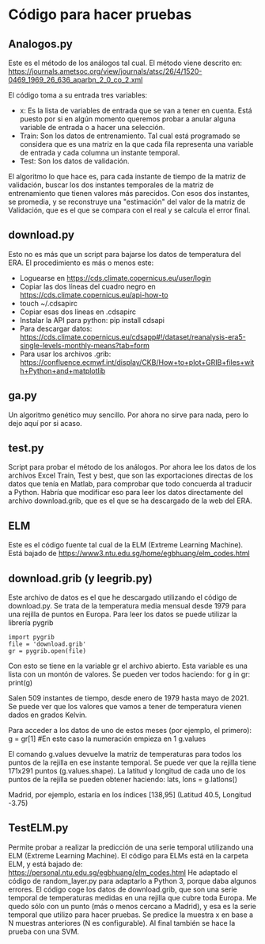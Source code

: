 # Código para hacer pruebas #

## Analogos.py ##
Este es el método de los análogos tal cual. 
El método viene descrito en: https://journals.ametsoc.org/view/journals/atsc/26/4/1520-0469_1969_26_636_aparbn_2_0_co_2.xml

El código toma a su entrada tres variables:
 - x: Es la lista de variables de entrada que se van a tener en cuenta. Está puesto por si en algún momento queremos probar a anular alguna variable de entrada o a hacer una selección. 
 - Train: Son los datos de entrenamiento. Tal cual está programado se considera que es una matriz en la que cada fila representa una variable de entrada y cada columna un instante temporal. 
 - Test: Son los datos de validación. 

 El algoritmo lo que hace es, para cada instante de tiempo de la matriz de validación, buscar los dos instantes temporales de la matriz de entrenamiento que tienen valores más parecidos. Con esos dos instantes, se promedia, y se reconstruye una "estimación" del valor de la matriz de Validación, que es el que se compara con el real y se calcula el error final. 


## download.py ##
Esto no es más que un script para bajarse los datos de temperatura del ERA. El procedimiento es más o menos este:
- Loguearse en https://cds.climate.copernicus.eu/user/login
- Copiar las dos líneas del cuadro negro en https://cds.climate.copernicus.eu/api-how-to
- touch ~/.cdsapirc
- Copiar esas dos líneas en .cdsapirc
- Instalar la  API para python: pip install cdsapi
- Para descargar datos: https://cds.climate.copernicus.eu/cdsapp#!/dataset/reanalysis-era5-single-levels-monthly-means?tab=form
- Para usar los archivos .grib: https://confluence.ecmwf.int/display/CKB/How+to+plot+GRIB+files+with+Python+and+matplotlib


## ga.py ##
Un algoritmo genético muy sencillo. Por ahora no sirve para nada, pero lo dejo aquí por si acaso. 

## test.py ##
Script para probar el método de los análogos. Por ahora lee los datos de los archivos Excel Train, Test y best, que son las exportaciones directas de los datos que tenía en Matlab, para comprobar que todo concuerda al traducir a Python. Habría que modificar eso para leer los datos directamente del archivo download.grib, que es el que se ha descargado de la web del ERA. 

## ELM ##
Este es el código fuente tal cual de la ELM (Extreme Learning Machine). Está bajado de https://www3.ntu.edu.sg/home/egbhuang/elm_codes.html

## download.grib (y leegrib.py) ##
Este archivo de datos es el que he descargado utilizando el código de download.py. Se trata de la temperatura media mensual desde 1979 para una rejilla de puntos en Europa. 
Para leer los datos se puede utilizar la librería pygrib

    import pygrib
    file = 'download.grib'
    gr = pygrib.open(file)

Con esto se tiene en la variable gr el archivo abierto. Esta variable es una lista con un montón de valores. Se pueden ver todos haciendo:
    for g in gr:
        print(g)

Salen 509 instantes de tiempo, desde enero de 1979 hasta mayo de 2021. Se puede ver que los valores que vamos a tener de temperatura vienen dados en grados Kelvin. 

Para acceder a los datos de uno de estos meses (por ejemplo, el primero):
    g = gr[1] #En este caso la numeración empieza en 1
    g.values

El comando g.values devuelve la matriz de temperaturas para todos los puntos de la rejilla en ese instante temporal. Se puede ver que la rejilla tiene 171x291 puntos (g.values.shape).
La latitud y longitud de cada uno de los puntos de la rejilla se pueden obtener haciendo:
    lats, lons = g.latlons()

Madrid, por ejemplo, estaría en los índices [138,95] (Latitud 40.5, Longitud -3.75)

## TestELM.py
Permite probar a realizar la predicción de una serie temporal utilizando una ELM (Extreme Learning Machine).
El código para ELMs está en la carpeta ELM, y está bajado de: https://personal.ntu.edu.sg/egbhuang/elm_codes.html
He adaptado el código de random_layer.py para adaptarlo a Python 3, porque daba algunos errores.
El código coge los datos de download.grib, que son una serie temporal de temperaturas medidas en una rejilla que cubre toda Europa. Me quedo sólo con un punto (más o menos cercano a Madrid), y esa es la serie temporal que utilizo para hacer pruebas. 
Se predice la muestra x en base a N muestras anteriores (N es configurable).
Al final también se hace la prueba con una SVM.

